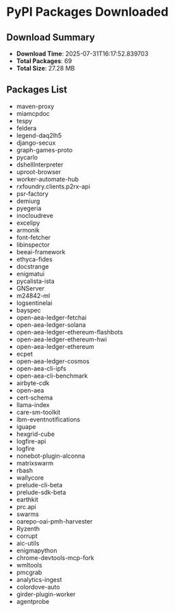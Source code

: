 # PyPI Packages Downloaded

## Download Summary
- **Download Time**: 2025-07-31T16:17:52.839703
- **Total Packages**: 69
- **Total Size**: 27.28 MB

## Packages List
- maven-proxy
- miamcpdoc
- tespy
- feldera
- legend-daq2lh5
- django-secux
- graph-games-proto
- pycarlo
- dshellInterpreter
- uproot-browser
- worker-automate-hub
- rxfoundry.clients.p2rx-api
- psr-factory
- demiurg
- pyegeria
- inocloudreve
- excelipy
- armonik
- font-fetcher
- libinspector
- beeai-framework
- ethyca-fides
- docstrange
- enigmatui
- pycalista-ista
- GNServer
- m24842-ml
- logsentinelai
- bayspec
- open-aea-ledger-fetchai
- open-aea-ledger-solana
- open-aea-ledger-ethereum-flashbots
- open-aea-ledger-ethereum-hwi
- open-aea-ledger-ethereum
- ecpet
- open-aea-ledger-cosmos
- open-aea-cli-ipfs
- open-aea-cli-benchmark
- airbyte-cdk
- open-aea
- cert-schema
- llama-index
- care-sm-toolkit
- ibm-eventnotifications
- iguape
- hexgrid-cube
- logfire-api
- logfire
- nonebot-plugin-alconna
- matrixswarm
- rbash
- wallycore
- prelude-cli-beta
- prelude-sdk-beta
- earthkit
- prc.api
- swarms
- oarepo-oai-pmh-harvester
- Ryzenth
- corrupt
- aic-utils
- enigmapython
- chrome-devtools-mcp-fork
- wmltools
- pmcgrab
- analytics-ingest
- colordove-auto
- girder-plugin-worker
- agentprobe
